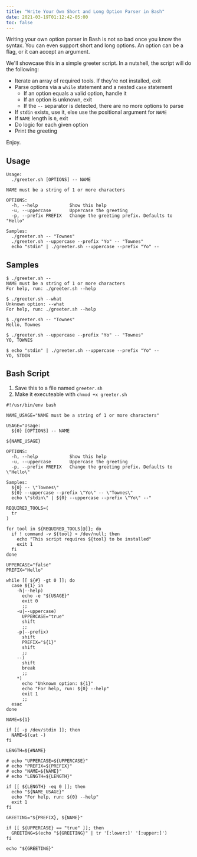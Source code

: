 ```yaml
---
title: "Write Your Own Short and Long Option Parser in Bash"
date: 2021-03-19T01:12:42-05:00
toc: false
---
```


Writing your own option parser in Bash is not so bad once you know the syntax. You can even support short and long options. An option can be a flag, or it can accept an argument.

We'll showcase this in a simple greeter script. In a nutshell, the script will do the following:

- Iterate an array of required tools. If they're not installed, exit
- Parse options via a `while` statement and a nested `case` statement
    - If an option equals a valid option, handle it
    - If an option is unknown, exit
    - If the `--` separator is detected, there are no more options to parse
- If `stdin` exists, use it, else use the positional argument for `NAME`
- If `NAME` length is `0`, exit
- Do logic for each given option
- Print the greeting

Enjoy.

## Usage

```
Usage:
  ./greeter.sh [OPTIONS] -- NAME

NAME must be a string of 1 or more characters

OPTIONS:
  -h, --help            Show this help
  -u, --uppercase       Uppercase the greeting
  -p, --prefix PREFIX   Change the greeting prefix. Defaults to "Hello"

Samples:
  ./greeter.sh -- "Townes"
  ./greeter.sh --uppercase --prefix "Yo" -- "Townes"
  echo "stdin" | ./greeter.sh --uppercase --prefix "Yo" --
```

## Samples

```
$ ./greeter.sh --
NAME must be a string of 1 or more characters
For help, run: ./greeter.sh --help
```

```
$ ./greeter.sh --what
Unknown option: --what
For help, run: ./greeter.sh --help
```

```
$ ./greeter.sh -- "Townes"
Hello, Townes
```

```
$ ./greeter.sh --uppercase --prefix "Yo" -- "Townes"
YO, TOWNES
```

```
$ echo "stdin" | ./greeter.sh --uppercase --prefix "Yo" --
YO, STDIN
```

## Bash Script

1. Save this to a file named `greeter.sh`
1. Make it executeable with `chmod +x greeter.sh`

```shell
#!/usr/bin/env bash

NAME_USAGE="NAME must be a string of 1 or more characters"

USAGE="Usage:
  ${0} [OPTIONS] -- NAME

${NAME_USAGE}

OPTIONS:
  -h, --help            Show this help
  -u, --uppercase       Uppercase the greeting
  -p, --prefix PREFIX   Change the greeting prefix. Defaults to \"Hello\"

Samples:
  ${0} -- \"Townes\"
  ${0} --uppercase --prefix \"Yo\" -- \"Townes\"
  echo \"stdin\" | ${0} --uppercase --prefix \"Yo\" --"

REQUIRED_TOOLS=(
  tr
)

for tool in ${REQUIRED_TOOLS[@]}; do
  if ! command -v ${tool} > /dev/null; then
    echo "This script requires ${tool} to be installed"
    exit 1
  fi
done

UPPERCASE="false"
PREFIX="Hello"

while [[ ${#} -gt 0 ]]; do
  case ${1} in
    -h|--help)
      echo -e "${USAGE}"
      exit 0
      ;;
    -u|--uppercase)
      UPPERCASE="true"
      shift
      ;;
    -p|--prefix)
      shift
      PREFIX="${1}"
      shift
      ;;
    --)
      shift
      break
      ;;
    *)
      echo "Unknown option: ${1}"
      echo "For help, run: ${0} --help"
      exit 1
      ;;
  esac
done

NAME=${1}

if [[ -p /dev/stdin ]]; then
  NAME=$(cat -)
fi

LENGTH=${#NAME}

# echo "UPPERCASE=${UPPERCASE}"
# echo "PREFIX=${PREFIX}"
# echo "NAME=${NAME}"
# echo "LENGTH=${LENGTH}"

if [[ ${LENGTH} -eq 0 ]]; then
  echo "${NAME_USAGE}"
  echo "For help, run: ${0} --help"
  exit 1
fi

GREETING="${PREFIX}, ${NAME}"

if [[ ${UPPERCASE} == "true" ]]; then
  GREETING=$(echo "${GREETING}" | tr '[:lower:]' '[:upper:]')
fi

echo "${GREETING}"
```
